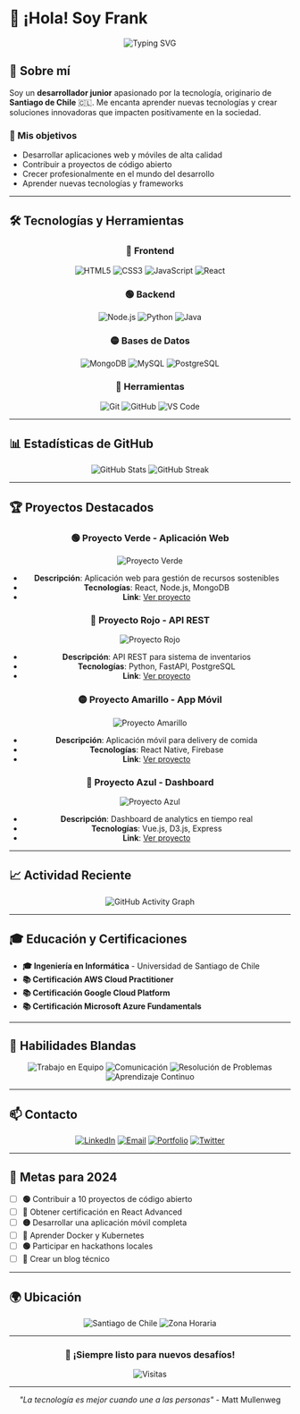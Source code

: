 # 👋 ¡Hola! Soy Frank

<div align="center">
  <img src="https://readme-typing-svg.herokuapp.com?font=Fira+Code&weight=500&size=28&pause=1000&color=00FF00&center=true&vCenter=true&width=435&lines=Desarrollador+Junior;Santiago+de+Chile;Apasionado+por+la+tecnolog%C3%ADa" alt="Typing SVG" />
</div>

## 🚀 Sobre mí

Soy un **desarrollador junior** apasionado por la tecnología, originario de **Santiago de Chile** 🇨🇱. Me encanta aprender nuevas tecnologías y crear soluciones innovadoras que impacten positivamente en la sociedad.

### 🎯 Mis objetivos
- Desarrollar aplicaciones web y móviles de alta calidad
- Contribuir a proyectos de código abierto
- Crecer profesionalmente en el mundo del desarrollo
- Aprender nuevas tecnologías y frameworks

---

## 🛠️ Tecnologías y Herramientas

<div align="center">
  
### 🔵 **Frontend**
![HTML5](https://img.shields.io/badge/HTML5-E34F26?style=for-the-badge&logo=html5&logoColor=white)
![CSS3](https://img.shields.io/badge/CSS3-1572B6?style=for-the-badge&logo=css3&logoColor=white)
![JavaScript](https://img.shields.io/badge/JavaScript-F7DF1E?style=for-the-badge&logo=javascript&logoColor=black)
![React](https://img.shields.io/badge/React-20232A?style=for-the-badge&logo=react&logoColor=61DAFB)

### 🟢 **Backend**
![Node.js](https://img.shields.io/badge/Node.js-43853D?style=for-the-badge&logo=node.js&logoColor=white)
![Python](https://img.shields.io/badge/Python-3776AB?style=for-the-badge&logo=python&logoColor=white)
![Java](https://img.shields.io/badge/Java-ED8B00?style=for-the-badge&logo=openjdk&logoColor=white)

### 🟡 **Bases de Datos**
![MongoDB](https://img.shields.io/badge/MongoDB-4EA94B?style=for-the-badge&logo=mongodb&logoColor=white)
![MySQL](https://img.shields.io/badge/MySQL-4479A1?style=for-the-badge&logo=mysql&logoColor=white)
![PostgreSQL](https://img.shields.io/badge/PostgreSQL-316192?style=for-the-badge&logo=postgresql&logoColor=white)

### 🔴 **Herramientas**
![Git](https://img.shields.io/badge/Git-F05032?style=for-the-badge&logo=git&logoColor=white)
![GitHub](https://img.shields.io/badge/GitHub-100000?style=for-the-badge&logo=github&logoColor=white)
![VS Code](https://img.shields.io/badge/VS_Code-007ACC?style=for-the-badge&logo=visual-studio-code&logoColor=white)

</div>

---

## 📊 Estadísticas de GitHub

<div align="center">
  <img src="https://github-readme-stats.vercel.app/api?username=Frank-tech-eth&show_icons=true&theme=radical&bg_color=0d1117&text_color=ffffff&title_color=00ff00&icon_color=ff6b6b" alt="GitHub Stats" />
  
  <img src="https://github-readme-streak-stats.herokuapp.com/?user=Frank-tech-eth&theme=radical&background=0d1117&stroke=00ff00&ring=ff6b6b&fire=ffd93d&currStreakNum=ffffff&currStreakLabel=ff6b6b&sideNums=ffffff&sideLabels=00ff00&dates=ffffff" alt="GitHub Streak" />
</div>

---

## 🏆 Proyectos Destacados

<div align="center">

### 🟢 **Proyecto Verde** - Aplicación Web
![Proyecto Verde](https://img.shields.io/badge/Status-En_Desarrollo-00ff00?style=for-the-badge)
- **Descripción**: Aplicación web para gestión de recursos sostenibles
- **Tecnologías**: React, Node.js, MongoDB
- **Link**: [Ver proyecto](#)

### 🔴 **Proyecto Rojo** - API REST
![Proyecto Rojo](https://img.shields.io/badge/Status-Completado-ff0000?style=for-the-badge)
- **Descripción**: API REST para sistema de inventarios
- **Tecnologías**: Python, FastAPI, PostgreSQL
- **Link**: [Ver proyecto](#)

### 🟡 **Proyecto Amarillo** - App Móvil
![Proyecto Amarillo](https://img.shields.io/badge/Status-En_Planificación-ffd700?style=for-the-badge)
- **Descripción**: Aplicación móvil para delivery de comida
- **Tecnologías**: React Native, Firebase
- **Link**: [Ver proyecto](#)

### 🔵 **Proyecto Azul** - Dashboard
![Proyecto Azul](https://img.shields.io/badge/Status-En_Desarrollo-0066cc?style=for-the-badge)
- **Descripción**: Dashboard de analytics en tiempo real
- **Tecnologías**: Vue.js, D3.js, Express
- **Link**: [Ver proyecto](#)

</div>

---

## 📈 Actividad Reciente

<div align="center">
  <img src="https://github-readme-activity-graph.vercel.app/graph?username=Frank-tech-eth&theme=radical&bg_color=0d1117&color=00ff00&line=ff6b6b&point=ffd93d&area=true&hide_border=true" alt="GitHub Activity Graph" />
</div>

---

## 🎓 Educación y Certificaciones

- **🎓 Ingeniería en Informática** - Universidad de Santiago de Chile
- **📚 Certificación AWS Cloud Practitioner**
- **📚 Certificación Google Cloud Platform**
- **📚 Certificación Microsoft Azure Fundamentals**

---

## 🌟 Habilidades Blandas

<div align="center">
  
![Trabajo en Equipo](https://img.shields.io/badge/Trabajo_en_Equipo-00ff00?style=for-the-badge&logo=team&logoColor=white)
![Comunicación](https://img.shields.io/badge/Comunicación-ff6b6b?style=for-the-badge&logo=communication&logoColor=white)
![Resolución de Problemas](https://img.shields.io/badge/Resolución_de_Problemas-ffd700?style=for-the-badge&logo=problem-solving&logoColor=white)
![Aprendizaje Continuo](https://img.shields.io/badge/Aprendizaje_Continuo-0066cc?style=for-the-badge&logo=learning&logoColor=white)

</div>

---

## 📫 Contacto

<div align="center">
  
[![LinkedIn](https://img.shields.io/badge/LinkedIn-0077B5?style=for-the-badge&logo=linkedin&logoColor=white)](https://linkedin.com/in/tu-perfil)
[![Email](https://img.shields.io/badge/Email-D14836?style=for-the-badge&logo=gmail&logoColor=white)](mailto:tu-email@gmail.com)
[![Portfolio](https://img.shields.io/badge/Portfolio-FF5722?style=for-the-badge&logo=todoist&logoColor=white)](https://tu-portfolio.com)
[![Twitter](https://img.shields.io/badge/Twitter-1DA1F2?style=for-the-badge&logo=twitter&logoColor=white)](https://twitter.com/tu-usuario)

</div>

---

## 🎯 Metas para 2024

- [ ] **🟢** Contribuir a 10 proyectos de código abierto
- [ ] **🔴** Obtener certificación en React Advanced
- [ ] **🟡** Desarrollar una aplicación móvil completa
- [ ] **🔵** Aprender Docker y Kubernetes
- [ ] **🟢** Participar en hackathons locales
- [ ] **🔴** Crear un blog técnico

---

## 🌍 Ubicación

<div align="center">
  
![Santiago de Chile](https://img.shields.io/badge/Santiago_de_Chile-00ff00?style=for-the-badge&logo=location&logoColor=white)
![Zona Horaria](https://img.shields.io/badge/UTC--3-ff6b6b?style=for-the-badge&logo=clock&logoColor=white)

</div>

---

<div align="center">
  
### 🚀 **¡Siempre listo para nuevos desafíos!**
  
![Visitas](https://komarev.com/ghpvc/?username=Frank-tech-eth&color=00ff00&style=for-the-badge&label=VISITAS)

</div>

---

<div align="center">
  
*"La tecnología es mejor cuando une a las personas"* - Matt Mullenweg
  
</div> 